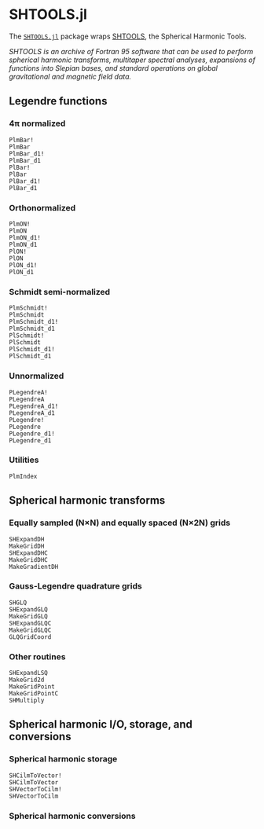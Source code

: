 # SHTOOLS.jl

The [`SHTOOLS.jl`](https://github.com/eschnett/SHTOOLS.jl) package
wraps [SHTOOLS](https://shtools.github.io/SHTOOLS/index-fortran.html),
the Spherical Harmonic Tools.

*SHTOOLS is an archive of Fortran 95 software that can be used to
perform spherical harmonic transforms, multitaper spectral analyses,
expansions of functions into Slepian bases, and standard operations on
global gravitational and magnetic field data.*

## Legendre functions

### 4π normalized

```@docs
PlmBar!
PlmBar
PlmBar_d1!
PlmBar_d1
PlBar!
PlBar
PlBar_d1!
PlBar_d1
```

### Orthonormalized

```@docs
PlmON!
PlmON
PlmON_d1!
PlmON_d1
PlON!
PlON
PlON_d1!
PlON_d1
```

### Schmidt semi-normalized

```@docs
PlmSchmidt!
PlmSchmidt
PlmSchmidt_d1!
PlmSchmidt_d1
PlSchmidt!
PlSchmidt
PlSchmidt_d1!
PlSchmidt_d1
```

### Unnormalized

```@docs
PLegendreA!
PLegendreA
PLegendreA_d1!
PLegendreA_d1
PLegendre!
PLegendre
PLegendre_d1!
PLegendre_d1
```

### Utilities

```@docs
PlmIndex
```

## Spherical harmonic transforms

### Equally sampled (N×N) and equally spaced (N×2N) grids

```@docs
SHExpandDH
MakeGridDH
SHExpandDHC
MakeGridDHC
MakeGradientDH
```

### Gauss-Legendre quadrature grids 

```@docs
SHGLQ
SHExpandGLQ
MakeGridGLQ
SHExpandGLQC
MakeGridGLQC
GLQGridCoord
```

### Other routines

```@docs
SHExpandLSQ
MakeGrid2d
MakeGridPoint
MakeGridPointC
SHMultiply
```

## Spherical harmonic I/O, storage, and conversions

### Spherical harmonic storage

```@docs
SHCilmToVector!
SHCilmToVector
SHVectorToCilm!
SHVectorToCilm
```

### Spherical harmonic conversions
